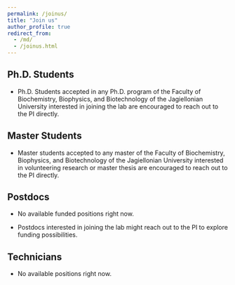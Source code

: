 ```yaml
---
permalink: /joinus/
title: "Join us"
author_profile: true
redirect_from: 
  - /md/
  - /joinus.html
---
```


## Ph.D. Students

- Ph.D. Students accepted in any Ph.D. program of the Faculty of Biochemistry, Biophysics, and Biotechnology of the Jagiellonian University interested in joining the lab are encouraged to reach out to the PI directly.



## Master Students

- Master students accepted to any master of the Faculty of Biochemistry, Biophysics, and Biotechnology of the Jagiellonian University interested in volunteering research or master thesis are encouraged to reach out to the PI directly.


## Postdocs

- No available funded positions right now.

- Postdocs interested in joining the lab might reach out to the PI to explore funding possibilities.



## Technicians

- No available positions right now.